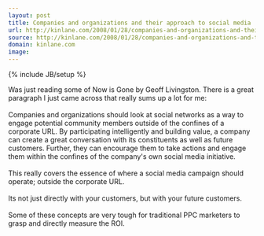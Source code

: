 ```yaml
---
layout: post
title: Companies and organizations and their approach to social media
url: http://kinlane.com/2008/01/28/companies-and-organizations-and-their-approach-to-social-media/
source: http://kinlane.com/2008/01/28/companies-and-organizations-and-their-approach-to-social-media/
domain: kinlane.com
image: 
---
```

{% include JB/setup %}<p>Was just reading some of Now is Gone by Geoff Livingston.  There is a great paragraph I just came across that really sums up a lot for me:<br /><br />Companies and organizations should look at social networks as a way to engage potential community members outside of the confines of a corporate URL.  By participating intelligently and building value, a company can create a great conversation with its constituents as well as future customers.  Further, they can encourage them to take actions and engage them within the confines of the company's own social media initiative.<br /><br />This really covers the essence of where a social media campaign should operate; outside the corporate URL. <br /><br />Its not just directly with your customers, but with your future customers.<br /><br />Some of these concepts are very tough for traditional PPC marketers to grasp and directly measure the ROI.</p>
